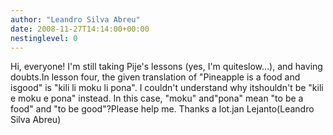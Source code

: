 ```yaml
---
author: "Leandro Silva Abreu"
date: 2008-11-27T14:14:00+00:00
nestinglevel: 0
---
```

Hi, everyone! I'm still taking Pije's lessons (yes, I'm quiteslow...), and having doubts.In lesson four, the given translation of "Pineapple is a food and isgood" is "kili li moku li pona". I couldn't understand why itshouldn't be "kili e moku e pona" instead. In this case, "moku" and"pona" mean "to be a food" and "to be good"?Please help me. Thanks a lot.jan Lejanto(Leandro Silva Abreu)